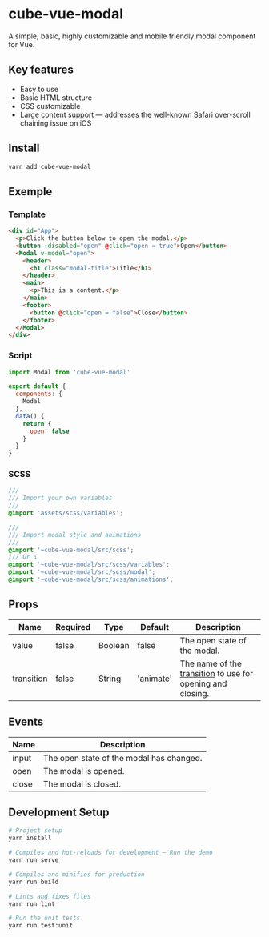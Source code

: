 # cube-vue-modal

A simple, basic, highly customizable and mobile friendly modal component for Vue.

## Key features

- Easy to use
- Basic HTML structure
- CSS customizable
- Large content support — addresses the well-known Safari over-scroll chaining issue on iOS

## Install

```sh
yarn add cube-vue-modal
```

## Exemple

### Template

```html
<div id="App">
  <p>Click the button below to open the modal.</p>
  <button :disabled="open" @click="open = true">Open</button>
  <Modal v-model="open">
    <header>
      <h1 class="modal-title">Title</h1>
    </header>
    <main>
      <p>This is a content.</p>
    </main>
    <footer>
      <button @click="open = false">Close</button>
    </footer>
  </Modal>
</div>
```

### Script

```javascript
import Modal from 'cube-vue-modal'

export default {
  components: {
    Modal
  },
  data() {
    return {
      open: false
    }
  }
}
```

### SCSS

```scss
///
/// Import your own variables
///
@import 'assets/scss/variables';

///
/// Import modal style and animations
///
@import '~cube-vue-modal/src/scss';
/// Or ↴
@import '~cube-vue-modal/src/scss/variables';
@import '~cube-vue-modal/src/scss/modal';
@import '~cube-vue-modal/src/scss/animations';
```

## Props

| Name       | Required | Type    | Default   | Description                                                                                               |
| ---------- | -------- | ------- | --------- | --------------------------------------------------------------------------------------------------------- |
| value      | false    | Boolean | false     | The open state of the modal.                                                                              |
| transition | false    | String  | 'animate' | The name of the [transition](https://vuejs.org/v2/guide/transitions.html) to use for opening and closing. |

## Events

| Name  | Description                              |
| ----- | ---------------------------------------- |
| input | The open state of the modal has changed. |
| open  | The modal is opened.                     |
| close | The modal is closed.                     |

## Development Setup

```sh
# Project setup
yarn install

# Compiles and hot-reloads for development – Run the demo
yarn run serve

# Compiles and minifies for production
yarn run build

# Lints and fixes files
yarn run lint

# Run the unit tests
yarn run test:unit
```

